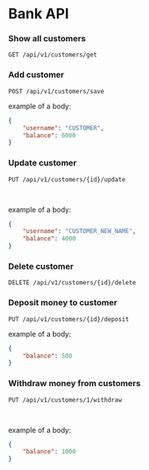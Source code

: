 # Bank API



### Show all customers
`GET /api/v1/customers/get`

### Add customer
`POST /api/v1/customers/save` <br />

example of a body:
```json
{
    "username": "CUSTOMER",
    "balance": 6000
}
```

### Update customer
`PUT /api/v1/customers/{id}/update`

<br />

example of a body:
```json
{
    "username": "CUSTOMER_NEW_NAME",
    "balance": 4000
}
```

### Delete customer
`DELETE /api/v1/customers/{id}/delete`


### Deposit money to customer
`PUT /api/v1/customers/{id}/deposit` 
<br />

example of a body:
```json
{
    "balance": 500
}
```


### Withdraw money from customers
`PUT /api/v1/customers/1/withdraw`

<br />

example of a body:
```json
{
    "balance": 1000
}
```


